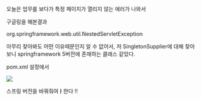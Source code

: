 오늘은 업무를 보다가 특정 페이지가 열리지 않는 에러가 나와서

구글링을 해본결과

org.springframework.web.util.NestedServletException

아무리 찾아봐도 어떤 이유때문인지 알 수 없어서, 저 SingletonSupplier에 대해 찾아보니 springframework 5버전에 존재하는 클래스 같았다.

pom.xml 설정에서

![](https://velog.velcdn.com/images/sunblock99/post/ad866b07-3d0b-43e0-9b2a-d88ce35f358c/image.png)

스프링 버전을 바꿔줘여ㅑ한다 !!
